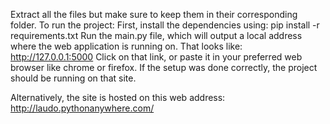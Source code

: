 Extract all the files but make sure to keep them in their corresponding folder.
To run the project:
First, install the dependencies using: pip install -r requirements.txt
Run the main.py file, which will output a local address where the web application is running on. That looks like: http://127.0.0.1:5000
Click on that link, or paste it in your preferred web browser like chrome or firefox.
If the setup was done correctly, the project should be running on that site.

Alternatively, the site is hosted on this web address:  http://laudo.pythonanywhere.com/
